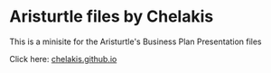 # Aristurtle files by Chelakis
 This is a minisite for the Aristurtle's Business Plan Presentation files
 
 Click here: [chelakis.github.io](https://chelakis.github.io)
 
